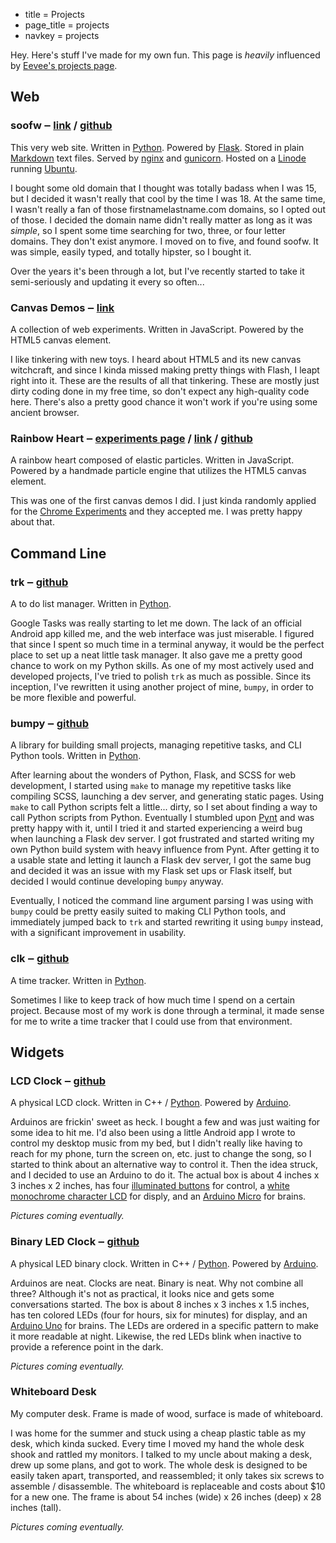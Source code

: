 * title = Projects
* page_title = projects
* navkey = projects

Hey. Here's stuff I've made for my own fun. This page is *heavily* influenced by [Eevee's projects page](http://me.veekun.com/projects/).

## Web

### soofw <span class="sub">&#8210; [link](http://soofw.com/) / [github](http://github.com/scizzorz/soofw)</span>

This very web site. Written in [Python](http://www.python.org/). Powered by [Flask](http://flask.pocoo.org/). Stored in plain [Markdown](http://daringfireball.net/projects/markdown/) text files. Served by [nginx](http://www.nginx.org/) and [gunicorn](http://gunicorn.org/). Hosted on a [Linode](http://www.linode.com/) running [Ubuntu](http://www.ubuntu.com/).

I bought some old domain that I thought was totally badass when I was 15, but I decided it wasn't really that cool by the time I was 18. At the same time, I wasn't really a fan of those firstnamelastname.com domains, so I opted out of those. I decided the domain name didn't really matter as long as it was *simple*, so I spent some time searching for two, three, or four letter domains. They don't exist anymore. I moved on to five, and found soofw. It was simple, easily typed, and totally hipster, so I bought it.

Over the years it's been through a lot, but I've recently started to take it semi-seriously and updating it every so often...

### Canvas Demos <span class="sub">&#8210; [link](http://soofw.com/demos/)</span>

A collection of web experiments. Written in JavaScript. Powered by the HTML5 canvas element.

I like tinkering with new toys. I heard about HTML5 and its new canvas witchcraft, and since I kinda missed making pretty things with Flash, I leapt right into it. These are the results of all that tinkering. These are mostly just dirty coding done in my free time, so don't expect any high-quality code here. There's also a pretty good chance it won't work if you're using some ancient browser.

### Rainbow Heart <span class="sub">&#8210; [experiments page](http://www.chromeexperiments.com/detail/rainbow-heart/) / [link](http://soofw.com/demos/heart++) / [github](https://github.com/scizzorz/heart)</span>

A rainbow heart composed of elastic particles. Written in JavaScript. Powered by a handmade particle engine that utilizes the HTML5 canvas element.

This was one of the first canvas demos I did. I just kinda randomly applied for the [Chrome Experiments](http://www.chromeexperiments.com/) and they accepted me. I was pretty happy about that.

## Command Line

### trk <span class="sub">&#8210; [github](https://github.com/scizzorz/trk)</span>

A to do list manager. Written in [Python](http://www.python.org/).

Google Tasks was really starting to let me down. The lack of an official Android app killed me, and the web interface was just miserable. I figured that since I spent so much time in a terminal anyway, it would be the perfect place to set up a neat little task manager. It also gave me a pretty good chance to work on my Python skills. As one of my most actively used and developed projects, I've tried to polish `trk` as much as possible. Since its inception, I've rewritten it using another project of mine, `bumpy`, in order to be more flexible and powerful.

### bumpy <span class="sub">&#8210; [github](https://github.com/scizzorz/bumpy)</span>

A library for building small projects, managing repetitive tasks, and CLI Python tools. Written in [Python](http://www.python.org/).

After learning about the wonders of Python, Flask, and SCSS for web development, I started using `make` to manage my repetitive tasks like compiling SCSS, launching a dev server, and generating static pages. Using `make` to call Python scripts felt a little... dirty, so I set about finding a way to call Python scripts from Python. Eventually I stumbled upon [Pynt](https://github.com/rags/pynt) and was pretty happy with it, until I tried it and started experiencing a weird bug when launching a Flask dev server. I got frustrated and started writing my own Python build system with heavy influence from Pynt. After getting it to a usable state and letting it launch a Flask dev server, I got the same bug and decided it was an issue with my Flask set ups or Flask itself, but decided I would continue developing `bumpy` anyway.

Eventually, I noticed the command line argument parsing I was using with `bumpy` could be pretty easily suited to making CLI Python tools, and immediately jumped back to `trk` and started rewriting it using `bumpy` instead, with a significant improvement in usability.

### clk <span class="sub">&#8210; [github](https://github.com/scizzorz/clk)</span>

A time tracker. Written in [Python](http://www.python.org/).

Sometimes I like to keep track of how much time I spend on a certain project. Because most of my work is done through a terminal, it made sense for me to write a time tracker that I could use from that environment.

## Widgets

### LCD Clock <span class="sub">&#8210; [github](https://github.com/scizzorz/arduino-remote-lcd)</span>

A physical LCD clock. Written in C++ / [Python](http://www.python.org/). Powered by [Arduino](http://www.arduino.cc/).

Arduinos are frickin' sweet as heck. I bought a few and was just waiting for some idea to hit me. I'd also been using a little Android app I wrote to control my desktop music from my bed, but I didn't really like having to reach for my phone, turn the screen on, etc. just to change the song, so I started to think about an alternative way to control it. Then the idea struck, and I decided to use an Arduino to do it. The actual box is about 4 inches x 3 inches x 2 inches, has four [illuminated buttons](http://www.adafruit.com/products/558) for control, a [white monochrome character LCD](https://www.sparkfun.com/products/9052) for disply, and an [Arduino Micro](http://www.adafruit.com/products/1086) for brains.

*Pictures coming eventually.*


### Binary LED Clock <span class="sub">&#8210; [github](https://github.com/scizzorz/arduino-binary-clock)</span>

A physical LED binary clock. Written in C++ / [Python](http://www.python.org/). Powered by [Arduino](http://www.arduino.cc/).

Arduinos are neat. Clocks are neat. Binary is neat. Why not combine all three? Although it's not as practical, it looks nice and gets some conversations started. The box is about 8 inches x 3 inches x 1.5 inches, has ten colored LEDs (four for hours, six for minutes) for display, and an [Arduino Uno](http://www.adafruit.com/products/50) for brains. The LEDs are ordered in a specific pattern to make it more readable at night. Likewise, the red LEDs blink when inactive to provide a reference point in the dark.

*Pictures coming eventually.*

### Whiteboard Desk

My computer desk. Frame is made of wood, surface is made of whiteboard.

I was home for the summer and stuck using a cheap plastic table as my desk, which kinda sucked. Every time I moved my hand the whole desk shook and rattled my monitors. I talked to my uncle about making a desk, drew up some plans, and got to work. The whole desk is designed to be easily taken apart, transported, and reassembled; it only takes six screws to assemble / disassemble. The whiteboard is replaceable and costs about $10 for a new one. The frame is about 54 inches (wide) x 26 inches (deep) x 28 inches (tall).

*Pictures coming eventually.*
